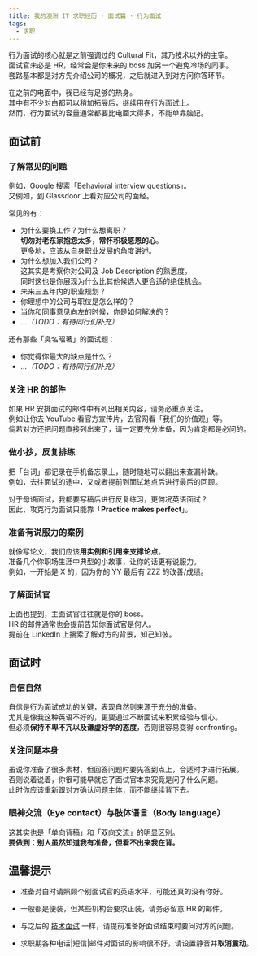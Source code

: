 ```yaml
---
title: 我的澳洲 IT 求职经历 · 面试篇 · 行为面试
tags:
  - 求职
---
```


行为面试的核心就是之前强调过的 Cultural Fit，其乃技术以外的主宰。  
面试官未必是 HR，经常会是你未来的 boss 加另一个避免冷场的同事。  
套路基本都是对方先介绍公司的概况，之后就进入到对方问你答环节。

在之前的电面中，我已经有足够的热身。  
其中有不少对白都可以稍加拓展后，继续用在行为面试上。  
然而，行为面试的容量通常都要比电面大得多，不能单靠脑记。

## 面试前

### 了解常见的问题

例如，Google 搜索「Behavioral interview questions」。  
又例如，到 Glassdoor 上看对应公司的面经。

常见的有：

* 为什么要换工作？为什么想离职？  
  **切勿对老东家抱怨太多，常怀积极感恩的心**。  
  更多地，应该从自身职业发展的角度讲述。
* 为什么想加入我们公司？  
  这其实是考察你对公司及 Job Description 的熟悉度。  
  同时这也是你展现为什么比其他候选人更合适的绝佳机会。
* 未来三五年内的职业规划？
* 你理想中的公司与职位是怎么样的？
* 当你和同事意见向左的时候，你是如何解决的？
* ...*（TODO：有待同行们补充）*

还有那些「臭名昭著」的面试题：

* 你觉得你最大的缺点是什么？
* ...*（TODO：有待同行们补充）*

### 关注 HR 的邮件

如果 HR 安排面试的邮件中有列出相关内容，请务必重点关注。  
例如让你去 YouTube 看官方宣传片，去官网看「我们的价值观」等。  
倘若对方还把问题直接列出来了，请一定要充分准备，因为肯定都是必问的。

### 做小抄，反复排练

把「台词」都记录在手机备忘录上，随时随地可以翻出来查漏补缺。  
例如，去往面试的途中，又或者提前到面试地点后进行最后的回顾。

对于母语面试，我都要写稿后进行反复练习，更何况英语面试？  
因此，攻克行为面试只能靠「**Practice makes perfect**」。

### 准备有说服力的案例

就像写论文，我们应该**用实例和引用来支撑论点**。  
准备几个你职场生涯中典型的小故事，让你的话更有说服力。  
例如，一开始是 X 的，因为你的 YY 最后有 ZZZ 的改善/成绩。

### 了解面试官

上面也提到，主面试官往往就是你的 boss。  
HR 的邮件通常也会提前告知你面试官是何人。  
提前在 LinkedIn 上搜索了解对方的背景，知己知彼。

## 面试时

### 自信自然

自信是行为面试成功的关键，表现自然则来源于充分的准备。  
尤其是像我这种英语不好的，更要通过不断面试来积累经验与信心。  
但必须**保持不卑不亢以及谦虚好学的态度**，否则很容易变得 confronting。

### 关注问题本身

虽说你准备了很多素材，但回答问题时要先答到点上，合适时才进行拓展。  
否则说着说着，你很可能早就忘了面试官本来究竟是问了什么问题。  
此时你应该重新跟对方确认问题主体，而不能继续背下去。

### 眼神交流（Eye contact）与肢体语言（Body language）

这其实也是「单向背稿」和「双向交流」的明显区别。  
**要做到：别人虽然知道我有准备，但看不出来我在背。**

## 温馨提示

* 准备对白时请照顾个别面试官的英语水平，可能还真的没有你好。

* 一般都是便装，但某些机构会要求正装，请务必留意 HR 的邮件。

* 与之后的 [技术面试](./3_2-technical-interview.md) 一样，请提前准备好面试结束时要问对方的问题。

* 求职期各种电话|短信|邮件对面试的影响很不好，请设置静音并**取消震动**。
